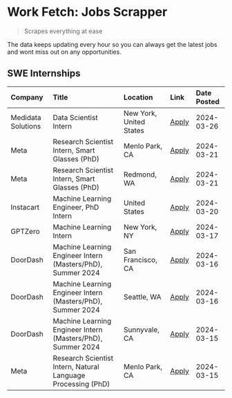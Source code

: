 # Work Fetch: Jobs Scrapper
> Scrapes everything at ease

The data keeps updating every hour so you can always get the latest jobs and wont miss out on any opportunities.

## SWE Internships
<!--START_SECTION:workfetch-->
| Company            | Title                                                        | Location                | Link                                                                                                                                                                                                                                                                     | Date Posted   |
|:-------------------|:-------------------------------------------------------------|:------------------------|:-------------------------------------------------------------------------------------------------------------------------------------------------------------------------------------------------------------------------------------------------------------------------|:--------------|
| Medidata Solutions | Data Scientist Intern                                        | New York, United States | [Apply](https://www.linkedin.com/jobs/view/data-scientist-intern-at-medidata-solutions-3810253704?position=10&pageNum=0&refId=bQG%2B8sAEoeXqfgEKPTqKHw%3D%3D&trackingId=qycEiD75Rhogh3GRBn1IhQ%3D%3D&trk=public_jobs_jserp-result_search-card)                           | 2024-03-26    |
| Meta               | Research Scientist Intern, Smart Glasses (PhD)               | Menlo Park, CA          | [Apply](https://www.linkedin.com/jobs/view/research-scientist-intern-smart-glasses-phd-at-meta-3811308332?position=12&pageNum=0&refId=bQG%2B8sAEoeXqfgEKPTqKHw%3D%3D&trackingId=iK1DKmYCOHi62nTsAM3Kvg%3D%3D&trk=public_jobs_jserp-result_search-card)                   | 2024-03-21    |
| Meta               | Research Scientist Intern, Smart Glasses (PhD)               | Redmond, WA             | [Apply](https://www.linkedin.com/jobs/view/research-scientist-intern-smart-glasses-phd-at-meta-3811304794?position=13&pageNum=0&refId=bQG%2B8sAEoeXqfgEKPTqKHw%3D%3D&trackingId=uxcfPvGcAk2vqWc2jHWgrA%3D%3D&trk=public_jobs_jserp-result_search-card)                   | 2024-03-21    |
| Instacart          | Machine Learning Engineer, PhD Intern                        | United States           | [Apply](https://www.linkedin.com/jobs/view/machine-learning-engineer-phd-intern-at-instacart-3815634369?position=5&pageNum=0&refId=bQG%2B8sAEoeXqfgEKPTqKHw%3D%3D&trackingId=FpnXTLDZRUfY1i67lABknA%3D%3D&trk=public_jobs_jserp-result_search-card)                      | 2024-03-20    |
| GPTZero            | Machine Learning Intern                                      | New York, NY            | [Apply](https://www.linkedin.com/jobs/view/machine-learning-intern-at-gptzero-3860723963?position=9&pageNum=0&refId=bQG%2B8sAEoeXqfgEKPTqKHw%3D%3D&trackingId=mPLyuEa44cbgdUV6I%2BnPFg%3D%3D&trk=public_jobs_jserp-result_search-card)                                   | 2024-03-17    |
| DoorDash           | Machine Learning Engineer Intern (Masters/PhD), Summer 2024  | San Francisco, CA       | [Apply](https://www.linkedin.com/jobs/view/machine-learning-engineer-intern-masters-phd-summer-2024-at-doordash-3736457737?position=3&pageNum=0&refId=bQG%2B8sAEoeXqfgEKPTqKHw%3D%3D&trackingId=PPt4c4QmGvn61QdDd%2FLGrQ%3D%3D&trk=public_jobs_jserp-result_search-card) | 2024-03-16    |
| DoorDash           | Machine Learning Engineer Intern (Masters/PhD), Summer 2024  | Seattle, WA             | [Apply](https://www.linkedin.com/jobs/view/machine-learning-engineer-intern-masters-phd-summer-2024-at-doordash-3736455966?position=4&pageNum=0&refId=bQG%2B8sAEoeXqfgEKPTqKHw%3D%3D&trackingId=yQkMN4WofqvyZuld8uM5HA%3D%3D&trk=public_jobs_jserp-result_search-card)   | 2024-03-16    |
| DoorDash           | Machine Learning Engineer Intern (Masters/PhD), Summer 2024  | Sunnyvale, CA           | [Apply](https://www.linkedin.com/jobs/view/machine-learning-engineer-intern-masters-phd-summer-2024-at-doordash-3736454973?position=2&pageNum=0&refId=bQG%2B8sAEoeXqfgEKPTqKHw%3D%3D&trackingId=UnA2vC3ME%2B8hIig2IdL41g%3D%3D&trk=public_jobs_jserp-result_search-card) | 2024-03-15    |
| Meta               | Research Scientist Intern, Natural Language Processing (PhD) | Menlo Park, CA          | [Apply](https://www.linkedin.com/jobs/view/research-scientist-intern-natural-language-processing-phd-at-meta-3858718375?position=11&pageNum=0&refId=bQG%2B8sAEoeXqfgEKPTqKHw%3D%3D&trackingId=crPwBmpv03RkRMpRny8FmA%3D%3D&trk=public_jobs_jserp-result_search-card)     | 2024-03-15    |
<!--END_SECTION:workfetch-->
